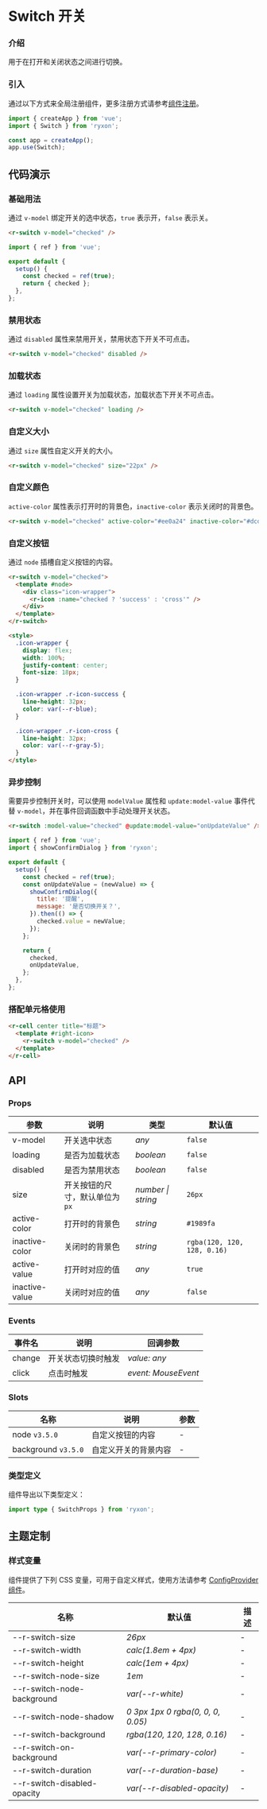 # Switch 开关

### 介绍

用于在打开和关闭状态之间进行切换。

### 引入

通过以下方式来全局注册组件，更多注册方式请参考[组件注册](#/zh-CN/advanced-usage#zu-jian-zhu-ce)。

```js
import { createApp } from 'vue';
import { Switch } from 'ryxon';

const app = createApp();
app.use(Switch);
```

## 代码演示

### 基础用法

通过 `v-model` 绑定开关的选中状态，`true` 表示开，`false` 表示关。

```html
<r-switch v-model="checked" />
```

```js
import { ref } from 'vue';

export default {
  setup() {
    const checked = ref(true);
    return { checked };
  },
};
```

### 禁用状态

通过 `disabled` 属性来禁用开关，禁用状态下开关不可点击。

```html
<r-switch v-model="checked" disabled />
```

### 加载状态

通过 `loading` 属性设置开关为加载状态，加载状态下开关不可点击。

```html
<r-switch v-model="checked" loading />
```

### 自定义大小

通过 `size` 属性自定义开关的大小。

```html
<r-switch v-model="checked" size="22px" />
```

### 自定义颜色

`active-color` 属性表示打开时的背景色，`inactive-color` 表示关闭时的背景色。

```html
<r-switch v-model="checked" active-color="#ee0a24" inactive-color="#dcdee0" />
```

### 自定义按钮

通过 `node` 插槽自定义按钮的内容。

```html
<r-switch v-model="checked">
  <template #node>
    <div class="icon-wrapper">
      <r-icon :name="checked ? 'success' : 'cross'" />
    </div>
  </template>
</r-switch>

<style>
  .icon-wrapper {
    display: flex;
    width: 100%;
    justify-content: center;
    font-size: 18px;
  }

  .icon-wrapper .r-icon-success {
    line-height: 32px;
    color: var(--r-blue);
  }

  .icon-wrapper .r-icon-cross {
    line-height: 32px;
    color: var(--r-gray-5);
  }
</style>
```

### 异步控制

需要异步控制开关时，可以使用 `modelValue` 属性和 `update:model-value` 事件代替 `v-model`，并在事件回调函数中手动处理开关状态。

```html
<r-switch :model-value="checked" @update:model-value="onUpdateValue" />
```

```js
import { ref } from 'vue';
import { showConfirmDialog } from 'ryxon';

export default {
  setup() {
    const checked = ref(true);
    const onUpdateValue = (newValue) => {
      showConfirmDialog({
        title: '提醒',
        message: '是否切换开关？',
      }).then(() => {
        checked.value = newValue;
      });
    };

    return {
      checked,
      onUpdateValue,
    };
  },
};
```

### 搭配单元格使用

```html
<r-cell center title="标题">
  <template #right-icon>
    <r-switch v-model="checked" />
  </template>
</r-cell>
```

## API

### Props

| 参数 | 说明 | 类型 | 默认值 |
| --- | --- | --- | --- |
| v-model | 开关选中状态 | _any_ | `false` |
| loading | 是否为加载状态 | _boolean_ | `false` |
| disabled | 是否为禁用状态 | _boolean_ | `false` |
| size | 开关按钮的尺寸，默认单位为 `px` | _number \| string_ | `26px` |
| active-color | 打开时的背景色 | _string_ | `#1989fa` |
| inactive-color | 关闭时的背景色 | _string_ | `rgba(120, 120, 128, 0.16)` |
| active-value | 打开时对应的值 | _any_ | `true` |
| inactive-value | 关闭时对应的值 | _any_ | `false` |

### Events

| 事件名 | 说明               | 回调参数            |
| ------ | ------------------ | ------------------- |
| change | 开关状态切换时触发 | _value: any_        |
| click  | 点击时触发         | _event: MouseEvent_ |

### Slots

| 名称                | 说明                 | 参数 |
| ------------------- | -------------------- | ---- |
| node `v3.5.0`       | 自定义按钮的内容     | -    |
| background `v3.5.0` | 自定义开关的背景内容 | -    |

### 类型定义

组件导出以下类型定义：

```ts
import type { SwitchProps } from 'ryxon';
```

## 主题定制

### 样式变量

组件提供了下列 CSS 变量，可用于自定义样式，使用方法请参考 [ConfigProvider 组件](#/zh-CN/config-provider)。

| 名称                          | 默认值                            | 描述 |
| ----------------------------- | --------------------------------- | ---- |
| --r-switch-size             | _26px_                            | -    |
| --r-switch-width            | _calc(1.8em + 4px)_               | -    |
| --r-switch-height           | _calc(1em + 4px)_                 | -    |
| --r-switch-node-size        | _1em_                             | -    |
| --r-switch-node-background  | _var(--r-white)_                | -    |
| --r-switch-node-shadow      | _0 3px 1px 0 rgba(0, 0, 0, 0.05)_ | -    |
| --r-switch-background       | _rgba(120, 120, 128, 0.16)_       | -    |
| --r-switch-on-background    | _var(--r-primary-color)_        | -    |
| --r-switch-duration         | _var(--r-duration-base)_        | -    |
| --r-switch-disabled-opacity | _var(--r-disabled-opacity)_     | -    |
